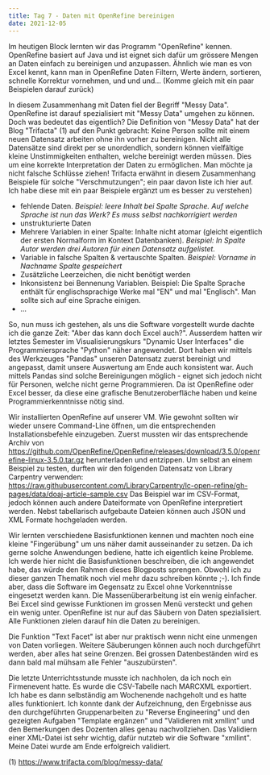 ```yaml
---
title: Tag 7 - Daten mit OpenRefine bereinigen
date: 2021-12-05
---
```


Im heutigen Block lernten wir das Programm "OpenRefine" kennen. OpenRefine basiert auf Java und ist eignet sich dafür um grössere Mengen an Daten einfach zu bereinigen
und anzupassen. Ähnlich wie man es von Excel kennt, kann man in OpenRefine Daten Filtern, Werte ändern, sortieren, schnelle Korrektur vornehmen, und und und... 
(Komme gleich mit ein paar Beispielen darauf zurück)

In diesem Zusammenhang mit Daten fiel der Begriff "Messy Data". OpenRefine ist darauf spezialisiert mit "Messy Data" umgehen zu können. Doch was bedeutet das eigentlich?
Die Definition von "Messy Data" hat der Blog "Trifacta" (1) auf den Punkt gebracht: 
Keine Person sollte mit einem neuen Datensatz arbeiten ohne ihn vorher zu bereinigen. Nicht alle Datensätze sind direkt per se unordendlich, sondern können vielfältige kleine
Unstimmigkeiten enthalten, welche bereinigt werden müssen. Dies um eine korrekte Interpretation der Daten zu ermöglichen. Man möchte ja nicht falsche Schlüsse ziehen!
Trifacta erwähnt in diesem Zusammenhang Beispiele für solche "Verschmutzungen"; ein paar davon liste ich hier auf. Ich habe diese mit ein paar Beispiele ergänzt um es besser zu
verstehen)
- fehlende Daten. *Beispiel: leere Inhalt bei Spalte Sprache. Auf welche Sprache ist nun das Werk? Es muss selbst nachkorrigiert werden*
- unstrukturierte Daten
- Mehrere Variablen in einer Spalte: Inhalte nicht atomar (gleicht eigentlich der ersten Normalform im Kontext Datenbanken). *Beispiel: In Spalte Autor werden drei Autoren für einen Datensatz aufgelistet.*
- Variable in falsche Spalten & vertauschte Spalten. *Beispiel: Vorname in Nachname Spalte gespeichert*
- Zusätzliche Leerzeichen, die nicht benötigt werden
- Inkonsistenz bei Bennenung Variablen. Beispiel: Die Spalte Sprache enthält für englischsprachige Werke mal "EN" und mal "Englisch". Man sollte sich auf eine Sprache einigen.
- ...

So, nun muss ich gestehen, als uns die Software vorgestellt wurde dachte ich die ganze Zeit: "Aber das kann doch Excel auch?". 
Ausserdem hatten wir letztes Semester im Visualisierungskurs "Dynamic User Interfaces" die Programmiersprache "Python" näher angewendet. 
Dort haben wir mittels des Werkzeuges "Pandas" unseren Datensatz zuerst bereinigt und angepasst, damit unsere Auswertung am Ende auch konsistent war. Auch mittels
Pandas sind solche Bereinigungen möglich - eignet sich jedoch nicht für Personen, welche nicht gerne Programmieren. Da ist OpenRefine oder Excel besser, da diese eine
grafische Benutzeroberfläche haben und keine Programmierkenntnisse nötig sind.

Wir installierten OpenRefine auf unserer VM. Wie gewohnt sollten wir wieder unsere Command-Line öffnen, um die entsprechenden Installationsbefehle einzugeben.
Zuerst mussten wir das entsprechende Archiv von https://github.com/OpenRefine/OpenRefine/releases/download/3.5.0/openrefine-linux-3.5.0.tar.gz  herunterladen und entzippen.
Um selbst an einem Beispiel zu testen, durften wir den folgenden Datensatz von Library Carpentry verwenden: https://raw.githubusercontent.com/LibraryCarpentry/lc-open-refine/gh-pages/data/doaj-article-sample.csv 
Das Beispiel war im CSV-Format, jedoch können auch andere Dateiformate von OpenRefine interpretiert werden. Nebst tabellarisch aufgebaute Dateien können auch JSON und XML Formate
hochgeladen werden.

Wir lernten verschiedene Basisfunktionen kennen und machten noch eine kleine "Fingerübung" um uns näher damit ausseinander zu setzen. Da ich gerne solche Anwendungen bediene,
hatte ich eigentlich keine Probleme.
Ich werde hier nicht die Basisfunktionen beschreiben, die ich angewendet habe, das würde den Rahmen dieses Blogposts sprengen. Obwohl ich zu dieser ganzen Thematik noch
viel mehr dazu schreiben könnte ;-). Ich finde aber, dass die Software im Gegensatz zu Excel ohne Vorkenntnisse eingesetzt werden kann. Die Massenüberarbeitung
ist ein wenig einfacher. Bei Excel sind gewisse Funktionen im grossen Menü versteckt und gehen ein wenig unter. OpenRefine ist nur auf das Säubern von Daten spezialisiert. Alle 
Funktionen zielen darauf hin die Daten zu bereinigen.

Die Funktion "Text Facet" ist aber nur praktisch wenn nicht eine unmengen von Daten vorliegen. Weitere Säuberungen können auch noch durchgeführt werden, 
aber alles hat seine Grenzen. Bei grossen Datenbeständen wird es dann bald mal mühsam alle Fehler "auszubürsten".

Die  letzte Unterrichtsstunde musste ich nachholen, da ich noch ein Firmenevent hatte. Es wurde die CSV-Tabelle nach MARCXML exportiert.
Ich habe es dann selbständig am Wochenende nachgeholt und es hatte alles funktioniert. Ich konnte dank der Aufzeichnung, den Ergebnisse aus den durchgeführten Gruppenarbeiten zu
"Reverse Engineering" und den gezeigten Aufgaben "Template ergänzen" und "Validieren mit xmllint" und den Bemerkungen des Dozenten alles genau nachvollziehen.
Das Validiern einer XML-Datei ist sehr wichtig, dafür nutzteb wir die Software "xmllint". Meine Datei wurde am Ende erfolgreich validiert.

(1) https://www.trifacta.com/blog/messy-data/ 








